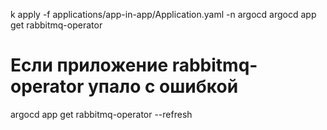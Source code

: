 k apply -f applications/app-in-app/Application.yaml -n argocd
argocd app get rabbitmq-operator

# Если приложение rabbitmq-operator упало с ошибкой
argocd app get rabbitmq-operator --refresh